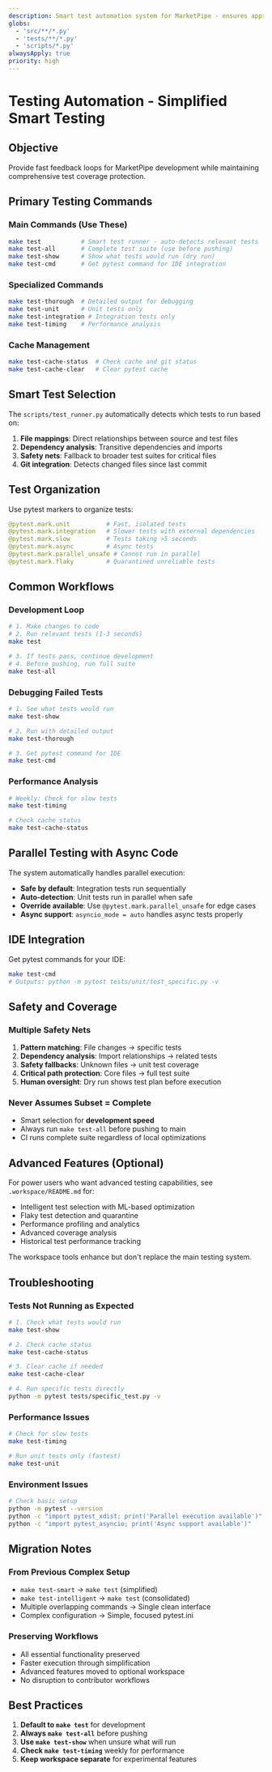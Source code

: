 ```yaml
---
description: Smart test automation system for MarketPipe - ensures appropriate tests are never missed
globs:
  - 'src/**/*.py'
  - 'tests/**/*.py'
  - 'scripts/*.py'
alwaysApply: true
priority: high
---
```


# Testing Automation - Simplified Smart Testing

## Objective
Provide fast feedback loops for MarketPipe development while maintaining comprehensive test coverage protection.

## Primary Testing Commands

### Main Commands (Use These)
```bash
make test           # Smart test runner - auto-detects relevant tests
make test-all       # Complete test suite (use before pushing)
make test-show      # Show what tests would run (dry run)
make test-cmd       # Get pytest command for IDE integration
```

### Specialized Commands
```bash
make test-thorough  # Detailed output for debugging
make test-unit      # Unit tests only
make test-integration # Integration tests only
make test-timing    # Performance analysis
```

### Cache Management
```bash
make test-cache-status  # Check cache and git status
make test-cache-clear   # Clear pytest cache
```

## Smart Test Selection

The `scripts/test_runner.py` automatically detects which tests to run based on:

1. **File mappings**: Direct relationships between source and test files
2. **Dependency analysis**: Transitive dependencies and imports
3. **Safety nets**: Fallback to broader test suites for critical files
4. **Git integration**: Detects changed files since last commit

## Test Organization

Use pytest markers to organize tests:

```python
@pytest.mark.unit          # Fast, isolated tests
@pytest.mark.integration   # Slower tests with external dependencies
@pytest.mark.slow          # Tests taking >5 seconds
@pytest.mark.async         # Async tests
@pytest.mark.parallel_unsafe # Cannot run in parallel
@pytest.mark.flaky         # Quarantined unreliable tests
```

## Common Workflows

### Development Loop
```bash
# 1. Make changes to code
# 2. Run relevant tests (1-3 seconds)
make test

# 3. If tests pass, continue development
# 4. Before pushing, run full suite
make test-all
```

### Debugging Failed Tests
```bash
# 1. See what tests would run
make test-show

# 2. Run with detailed output
make test-thorough

# 3. Get pytest command for IDE
make test-cmd
```

### Performance Analysis
```bash
# Weekly: Check for slow tests
make test-timing

# Check cache status
make test-cache-status
```

## Parallel Testing with Async Code

The system automatically handles parallel execution:

- **Safe by default**: Integration tests run sequentially
- **Auto-detection**: Unit tests run in parallel when safe
- **Override available**: Use `@pytest.mark.parallel_unsafe` for edge cases
- **Async support**: `asyncio_mode = auto` handles async tests properly

## IDE Integration

Get pytest commands for your IDE:
```bash
make test-cmd
# Outputs: python -m pytest tests/unit/test_specific.py -v
```

## Safety and Coverage

### Multiple Safety Nets
1. **Pattern matching**: File changes → specific tests
2. **Dependency analysis**: Import relationships → related tests  
3. **Safety fallbacks**: Unknown files → unit test coverage
4. **Critical path protection**: Core files → full test suite
5. **Human oversight**: Dry run shows test plan before execution

### Never Assumes Subset = Complete
- Smart selection for **development speed**
- Always run `make test-all` before pushing to main
- CI runs complete suite regardless of local optimizations

## Advanced Features (Optional)

For power users who want advanced testing capabilities, see `.workspace/README.md` for:

- Intelligent test selection with ML-based optimization
- Flaky test detection and quarantine
- Performance profiling and analytics
- Advanced coverage analysis
- Historical test performance tracking

The workspace tools enhance but don't replace the main testing system.

## Troubleshooting

### Tests Not Running as Expected
```bash
# 1. Check what tests would run
make test-show

# 2. Check cache status
make test-cache-status

# 3. Clear cache if needed
make test-cache-clear

# 4. Run specific tests directly
python -m pytest tests/specific_test.py -v
```

### Performance Issues
```bash
# Check for slow tests
make test-timing

# Run unit tests only (fastest)
make test-unit
```

### Environment Issues
```bash
# Check basic setup
python -m pytest --version
python -c "import pytest_xdist; print('Parallel execution available')"
python -c "import pytest_asyncio; print('Async support available')"
```

## Migration Notes

### From Previous Complex Setup
- `make test-smart` → `make test` (simplified)
- `make test-intelligent` → `make test` (consolidated)
- Multiple overlapping commands → Single clean interface
- Complex configuration → Simple, focused pytest.ini

### Preserving Workflows
- All essential functionality preserved
- Faster execution through simplification
- Advanced features moved to optional workspace
- No disruption to contributor workflows

## Best Practices

1. **Default to `make test`** for development
2. **Always `make test-all`** before pushing
3. **Use `make test-show`** when unsure what will run
4. **Check `make test-timing`** weekly for performance
5. **Keep workspace separate** for experimental features 